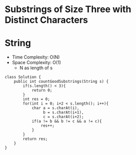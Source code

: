 # Substrings of Size Three with Distinct Characters
# String
* Time Complexity: O(N)
* Space Complexity: O(1)
    * N as length of s
```
class Solution {
    public int countGoodSubstrings(String s) {
        if(s.length() < 3){
            return 0;
        }   
        int res = 0;
        for(int i = 0; i+2 < s.length(); i++){
            char a = s.charAt(i),
                 b = s.charAt(i+1),
                 c = s.charAt(i+2);
            if(a != b && b != c && a != c){
                res++;
            }
        }
        return res;   
    }
}
```